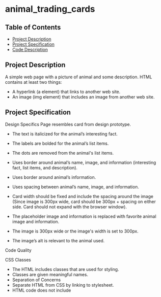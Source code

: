 # animal_trading_cards


## Table of Contents

* [Project Description](#project_description)
* [Project Specification](#project_specification)
* [Code Description](#code_description)

## Project Description

A simple web page with a picture of animal and some description.
HTML contains at least two things:

- A hyperlink (a element) that links to another web site.
- An image (img element) that includes an image from another web site.


## Project Specification 


Design Specifics
Page resembles card from design prototype.

- The text is italicized for the animal’s interesting fact.
- The labels are bolded for the animal’s list items.
- The dots are removed from the animal's list items.
- Uses border around animal’s name, image, and information (interesting fact, list items, and description).
- Uses border around animal’s information.
- Uses spacing between animal’s name, image, and information.
- Card width should be fixed and include the spacing around the image (Since image is 300px wide, card should be 300px + spacing on either side. Card should not expand with the browser window).

- The placeholder image and information is replaced with favorite animal image and information.
- The image is 300px wide or the image's width is set to 300px.
- The image’s alt is relevant to the animal used.

Code Quality


CSS Classes
- The HTML includes classes that are used for styling.
- Classes are given meaningful names.
- Separation of Concerns
- Separate HTML from CSS by linking to stylesheet.
- HTML code does not include <style> elements or style attributes in the body.

Code Quality

- Code is ready for review, meaning new lines and indentation are used for easy readability.

### Code Description

Separates HTML from CSS by linking to stylesheet.
```
	<link rel="stylesheet" href="styles.css">

```

Use list tag "li" to make a required list.
  
```
<ul>
				<!-- your favorite animal's list items go here -->
				<li><span>Size</span>: 1,8 m long, 0,7 m height</li>
				<li><span>Weight</span>: up to 20 kg</li>
				<li><span>Skull</span>: was up to 25 cm long</li>
				<li><span>Bone outgrowths</span>: stretched along from 4-10 vertebrae</li>
</ul>
```

Dots are removed from the animal's list items (CSS).
```
ul {
    float: left;
    /*The dots are removed from the animal's list items.*/
    list-style: none;
    padding-left: 0;
}
```

The labels are bolded for the animal’s list items.
```
span {
  
    font-weight: bold;
}   
```
Use validator at https://validator.w3.org/ to check code.      
